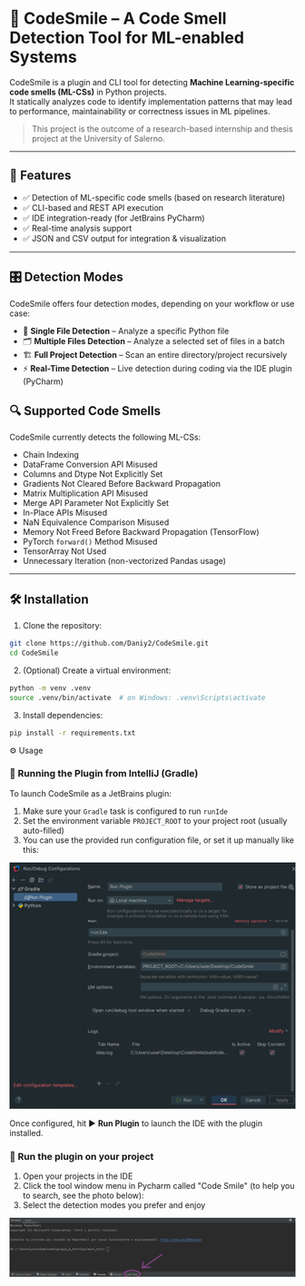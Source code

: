 # 🧠 CodeSmile – A Code Smell Detection Tool for ML-enabled Systems

CodeSmile is a plugin and CLI tool for detecting **Machine Learning-specific code smells (ML-CSs)** in Python projects.  
It statically analyzes code to identify implementation patterns that may lead to performance, maintainability or correctness issues in ML pipelines.

> This project is the outcome of a research-based internship and thesis project at the University of Salerno.

---

## 🚀 Features

- ✅ Detection of ML-specific code smells (based on research literature)
- ✅ CLI-based and REST API execution
- ✅ IDE integration-ready (for JetBrains PyCharm)
- ✅ Real-time analysis support
- ✅ JSON and CSV output for integration & visualization

---

## 🎛️ Detection Modes

CodeSmile offers four detection modes, depending on your workflow or use case:

- 📄 **Single File Detection** – Analyze a specific Python file
- 🗂️ **Multiple Files Detection** – Analyze a selected set of files in a batch
- 🏗️ **Full Project Detection** – Scan an entire directory/project recursively
- ⚡ **Real-Time Detection** – Live detection during coding via the IDE plugin (PyCharm)


## 🔍 Supported Code Smells

CodeSmile currently detects the following ML-CSs:

- Chain Indexing  
- DataFrame Conversion API Misused  
- Columns and Dtype Not Explicitly Set
- Gradients Not Cleared Before Backward Propagation
- Matrix Multiplication API Misused  
- Merge API Parameter Not Explicitly Set  
- In-Place APIs Misused  
- NaN Equivalence Comparison Misused  
- Memory Not Freed Before Backward Propagation (TensorFlow)  
- PyTorch `forward()` Method Misused  
- TensorArray Not Used
- Unnecessary Iteration (non-vectorized Pandas usage)

---

## 🛠 Installation

1. Clone the repository:

```bash
git clone https://github.com/Daniy2/CodeSmile.git
cd CodeSmile
```
2. (Optional) Create a virtual environment:
   
```bash
python -m venv .venv
source .venv/bin/activate  # on Windows: .venv\Scripts\activate
```
3. Install dependencies:
```bash
pip install -r requirements.txt
```
⚙️ Usage 

### 🧪 Running the Plugin from IntelliJ (Gradle)

To launch CodeSmile as a JetBrains plugin:

1. Make sure your `Gradle` task is configured to run `runIde`
2. Set the environment variable `PROJECT_ROOT` to your project root (usually auto-filled)
3. You can use the provided run configuration file, or set it up manually like this:

![Gradle run configuration](./gradle_conf.png)



Once configured, hit ▶️ **Run Plugin** to launch the IDE with the plugin installed.

### 📂 Run the plugin on your project

1. Open your projects in the IDE
2. Click the tool window menu in Pycharm called "Code Smile" (to help you to search, see the photo below):
3. Select the detection modes you prefer and enjoy

![CS-Tool Window](./CsToolWindow.png)





